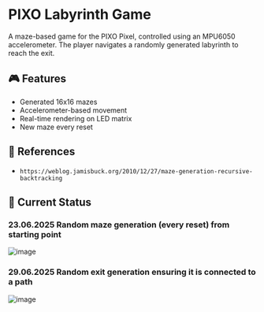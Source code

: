 # PIXO Labyrinth Game

A maze-based game for the PIXO Pixel, controlled using an MPU6050 accelerometer. The player navigates a randomly generated labyrinth to reach the exit.

## 🎮 Features

- Generated 16x16 mazes
- Accelerometer-based movement
- Real-time rendering on LED matrix
- New maze every reset

## 📄 References

- `https://weblog.jamisbuck.org/2010/12/27/maze-generation-recursive-backtracking`

## 🔎 Current Status

### 23.06.2025 Random maze generation (every reset) from starting point

![image](https://i.imgur.com/wqOtO6A.gif)

### 29.06.2025 Random exit generation ensuring it is connected to a path

![image](https://i.imgur.com/1vgNEjt.gif)
